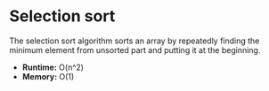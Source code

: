 # Selection sort

The selection sort algorithm sorts an array by repeatedly finding the minimum element from unsorted part and putting it at the beginning.

- **Runtime:** O(n^2)
- **Memory:** O(1)
